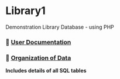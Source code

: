 # Library1
Demonstration Library Database - using PHP

### :scroll: [User Documentation](docs/UserDoc.md)



### :book: [Organization of Data](docs/DataOrg.md)

**Includes details of all SQL tables**



